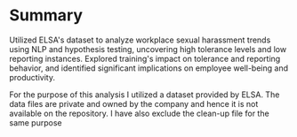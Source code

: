 # Summary
Utilized ELSA's dataset to analyze workplace sexual harassment trends using NLP and hypothesis testing, uncovering high tolerance levels and low reporting instances. Explored training's impact on tolerance and reporting behavior, and identified significant implications on employee well-being and productivity. 


For the purpose of this analysis I utilized a dataset provided by ELSA. The data files are private and owned by the company and hence it is not available on the repository. I have also exclude the clean-up file for the same purpose
